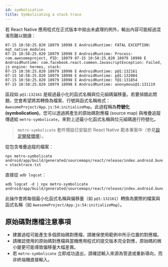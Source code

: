 ```yaml
---
id: symbolication
title: Symbolicating a stack trace
---
```


若 React Native 應用程式在正式版本中拋出未處理的例外，輸出內容可能經過混淆而難以閱讀：

```shell
07-15 10:58:25.820 18979 18998 E AndroidRuntime: FATAL EXCEPTION: mqt_native_modules
07-15 10:58:25.820 18979 18998 E AndroidRuntime: Process: com.awesomeproject, PID: 18979 07-15 10:58:25.820 18979 18998 E AndroidRuntime: com.facebook.react.common.JavascriptException: Failed, js engine: hermes, stack:
07-15 10:58:25.820 18979 18998 E AndroidRuntime: p@1:132161
07-15 10:58:25.820 18979 18998 E AndroidRuntime: p@1:132084
07-15 10:58:25.820 18979 18998 E AndroidRuntime: f@1:131854
07-15 10:58:25.820 18979 18998 E AndroidRuntime: anonymous@1:131119
```

區段如 `p@1:132161` 是經過最小化的函式名稱與位元組碼偏移量。若要偵錯此問題，您會希望將其轉換為檔案、行號與函式名稱格式：`AwesomeProject/App.js:54:initializeMap`。此過程稱為**符號化 (symbolication)**。您可以透過將產生的原始碼對應檔 (source map) 與堆疊追蹤傳遞給 `metro-symbolicate`，來對上述最小化函式名稱與位元組碼進行符號化。

> `metro-symbolicate` 套件預設已安裝於 React Native 範本專案中（參見[設定開發環境](environment-setup)）。

從包含堆疊追蹤的檔案：

```shell
npx metro-symbolicate android/app/build/generated/sourcemaps/react/release/index.android.bundle.map < stacktrace.txt
```

直接從 `adb logcat`：

```shell
adb logcat -d | npx metro-symbolicate android/app/build/generated/sourcemaps/react/release/index.android.bundle.map
```

此操作會將每個最小化函式名稱與偏移量（如 `p@1:132161`）轉換為實際的檔案與函式名稱（如 `AwesomeProject/App.js:54:initializeMap`）。

## 原始碼對應檔注意事項

- 建置過程可能產生多個原始碼對應檔，請確保使用範例中所示位置的對應檔。
- 請確認使用的原始碼對應檔與當機應用程式的提交版本完全對應，原始碼的微小變更可能導致偏移量大幅差異。
- 若 `metro-symbolicate` 立即成功退出，請確認輸入來源為管道或重新導向，而非終端機直接輸入。